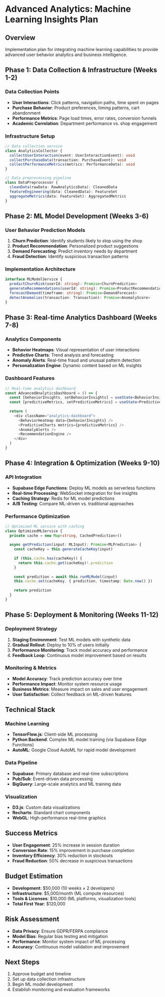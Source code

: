 
# Advanced Analytics: Machine Learning Insights Plan

## Overview
Implementation plan for integrating machine learning capabilities to provide advanced user behavior analytics and business intelligence.

## Phase 1: Data Collection & Infrastructure (Weeks 1-2)

### Data Collection Points
- **User Interactions**: Click patterns, navigation paths, time spent on pages
- **Purchase Behavior**: Product preferences, timing patterns, cart abandonment
- **Performance Metrics**: Page load times, error rates, conversion funnels
- **Academic Correlation**: Department performance vs. shop engagement

### Infrastructure Setup
```typescript
// Data collection service
class AnalyticsCollector {
  collectUserInteraction(event: UserInteractionEvent): void
  collectPurchaseData(transaction: PurchaseEvent): void
  collectPerformanceMetrics(metrics: PerformanceData): void
}

// Data preprocessing pipeline
class DataPreprocessor {
  cleanData(rawData: RawAnalyticsData): CleanedData
  featureEngineering(data: CleanedData): FeatureSet
  aggregateMetrics(data: FeatureSet): AggregatedMetrics
}
```

## Phase 2: ML Model Development (Weeks 3-6)

### User Behavior Prediction Models
1. **Churn Prediction**: Identify students likely to stop using the shop
2. **Product Recommendation**: Personalized product suggestions
3. **Demand Forecasting**: Predict inventory needs by department
4. **Fraud Detection**: Identify suspicious transaction patterns

### Implementation Architecture
```typescript
interface MLModelService {
  predictChurnRisk(userId: string): Promise<ChurnPrediction>
  generateRecommendations(userId: string): Promise<ProductRecommendation[]>
  forecastDemand(timeframe: string): Promise<DemandForecast>
  detectAnomalies(transaction: Transaction): Promise<AnomalyScore>
}
```

## Phase 3: Real-time Analytics Dashboard (Weeks 7-8)

### Analytics Components
- **Behavior Heatmaps**: Visual representation of user interactions
- **Predictive Charts**: Trend analysis and forecasting
- **Anomaly Alerts**: Real-time fraud and unusual pattern detection
- **Personalization Engine**: Dynamic content based on ML insights

### Dashboard Features
```typescript
// Real-time analytics dashboard
const AdvancedAnalyticsDashboard = () => {
  const [behaviorInsights, setBehaviorInsights] = useState<BehaviorInsights>()
  const [predictiveMetrics, setPredictiveMetrics] = useState<PredictiveMetrics>()
  
  return (
    <div className="analytics-dashboard">
      <BehaviorHeatmap data={behaviorInsights} />
      <PredictiveCharts metrics={predictiveMetrics} />
      <AnomalyAlerts />
      <RecommendationEngine />
    </div>
  )
}
```

## Phase 4: Integration & Optimization (Weeks 9-10)

### API Integration
- **Supabase Edge Functions**: Deploy ML models as serverless functions
- **Real-time Processing**: WebSocket integration for live insights
- **Caching Strategy**: Redis for ML model predictions
- **A/B Testing**: Compare ML-driven vs. traditional approaches

### Performance Optimization
```typescript
// Optimized ML service with caching
class OptimizedMLService {
  private cache = new Map<string, CachedPrediction>()
  
  async getPrediction(input: MLInput): Promise<MLPrediction> {
    const cacheKey = this.generateCacheKey(input)
    
    if (this.cache.has(cacheKey)) {
      return this.cache.get(cacheKey)!.prediction
    }
    
    const prediction = await this.runMLModel(input)
    this.cache.set(cacheKey, { prediction, timestamp: Date.now() })
    
    return prediction
  }
}
```

## Phase 5: Deployment & Monitoring (Weeks 11-12)

### Deployment Strategy
1. **Staging Environment**: Test ML models with synthetic data
2. **Gradual Rollout**: Deploy to 10% of users initially
3. **Performance Monitoring**: Track model accuracy and performance
4. **Feedback Loop**: Continuous model improvement based on results

### Monitoring & Metrics
- **Model Accuracy**: Track prediction accuracy over time
- **Performance Impact**: Monitor system resource usage
- **Business Metrics**: Measure impact on sales and user engagement
- **User Satisfaction**: Collect feedback on ML-driven features

## Technical Stack

### Machine Learning
- **TensorFlow.js**: Client-side ML processing
- **Python Backend**: Complex ML model training (via Supabase Edge Functions)
- **AutoML**: Google Cloud AutoML for rapid model development

### Data Pipeline
- **Supabase**: Primary database and real-time subscriptions
- **Pub/Sub**: Event-driven data processing
- **BigQuery**: Large-scale analytics and ML training data

### Visualization
- **D3.js**: Custom data visualizations
- **Recharts**: Standard chart components
- **WebGL**: High-performance real-time graphics

## Success Metrics
- **User Engagement**: 25% increase in session duration
- **Conversion Rate**: 15% improvement in purchase completion
- **Inventory Efficiency**: 30% reduction in stockouts
- **Fraud Reduction**: 50% decrease in suspicious transactions

## Budget Estimation
- **Development**: $50,000 (10 weeks × 2 developers)
- **Infrastructure**: $5,000/month (ML compute resources)
- **Tools & Licenses**: $10,000 (ML platforms, visualization tools)
- **Total First Year**: $120,000

## Risk Assessment
- **Data Privacy**: Ensure GDPR/FERPA compliance
- **Model Bias**: Regular bias testing and mitigation
- **Performance**: Monitor system impact of ML processing
- **Accuracy**: Continuous model validation and improvement

## Next Steps
1. Approve budget and timeline
2. Set up data collection infrastructure
3. Begin ML model development
4. Establish monitoring and evaluation frameworks
